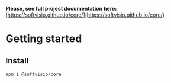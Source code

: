 **Please, see full project documentation here:** [https://softvisio.github.io/core/](https://softvisio.github.io/core/)

# Getting started

## Install

```
npm i @softvisio/core
```
